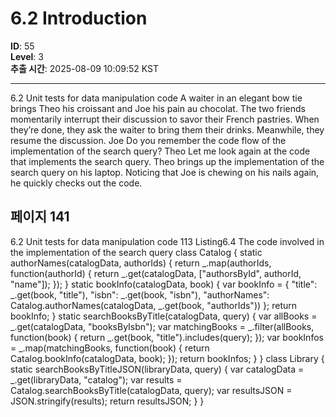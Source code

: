 # 6.2 Introduction

**ID**: 55  
**Level**: 3  
**추출 시간**: 2025-08-09 10:09:52 KST

---

6.2 Unit tests for data manipulation code
A waiter in an elegant bow tie brings Theo his croissant and Joe his pain au chocolat. The
two friends momentarily interrupt their discussion to savor their French pastries. When
they’re done, they ask the waiter to bring them their drinks. Meanwhile, they resume the
discussion.
Joe Do you remember the code flow of the implementation of the search query?
Theo Let me look again at the code that implements the search query.
Theo brings up the implementation of the search query on his laptop. Noticing that Joe is
chewing on his nails again, he quickly checks out the code.

## 페이지 141

6.2 Unit tests for data manipulation code 113
Listing6.4 The code involved in the implementation of the search query
class Catalog {
static authorNames(catalogData, authorIds) {
return _.map(authorIds, function(authorId) {
return _.get(catalogData, ["authorsById", authorId, "name"]);
});
}
static bookInfo(catalogData, book) {
var bookInfo = {
"title": _.get(book, "title"),
"isbn": _.get(book, "isbn"),
"authorNames": Catalog.authorNames(catalogData,
_.get(book, "authorIds"))
};
return bookInfo;
}
static searchBooksByTitle(catalogData, query) {
var allBooks = _.get(catalogData, "booksByIsbn");
var matchingBooks = _.filter(allBooks, function(book) {
return _.get(book, "title").includes(query);
});
var bookInfos = _.map(matchingBooks, function(book) {
return Catalog.bookInfo(catalogData, book);
});
return bookInfos;
}
}
class Library {
static searchBooksByTitleJSON(libraryData, query) {
var catalogData = _.get(libraryData, "catalog");
var results = Catalog.searchBooksByTitle(catalogData, query);
var resultsJSON = JSON.stringify(results);
return resultsJSON;
}
}
